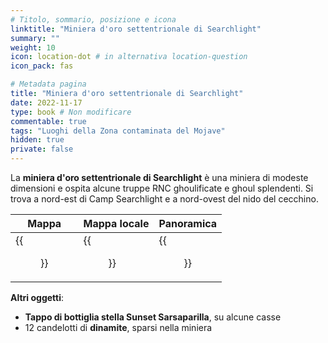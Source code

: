 ```yaml
---
# Titolo, sommario, posizione e icona
linktitle: "Miniera d'oro settentrionale di Searchlight"
summary: ""
weight: 10
icon: location-dot # in alternativa location-question
icon_pack: fas

# Metadata pagina
title: "Miniera d'oro settentrionale di Searchlight"
date: 2022-11-17
type: book # Non modificare
commentable: true
tags: "Luoghi della Zona contaminata del Mojave"
hidden: true
private: false
---
```


<div class="fnv">

La **miniera d'oro settentrionale di Searchlight** è una miniera di modeste dimensioni e ospita alcune truppe RNC ghoulificate e ghoul splendenti. Si trova a nord-est di Camp Searchlight e a nord-ovest del nido del cecchino.

| Mappa                                     | Mappa locale                                    | Panoramica                            |
| ----------------------------------------- | ----------------------------------------------- | ------------------------------------- |
| {{<figure src="fnv/Searchlight_North_Gold_Mine_loc.webp">}} | {{<figure src="fnv/Searchlight_North_gold_mine_local_map.webp">}} | {{<figure src="fnv/Searchlight_North_Gold_Mine.webp">}} |

**Altri oggetti**:
- **Tappo di bottiglia stella Sunset Sarsaparilla**, su alcune casse
- 12 candelotti di **dinamite**, sparsi nella miniera

</div>

